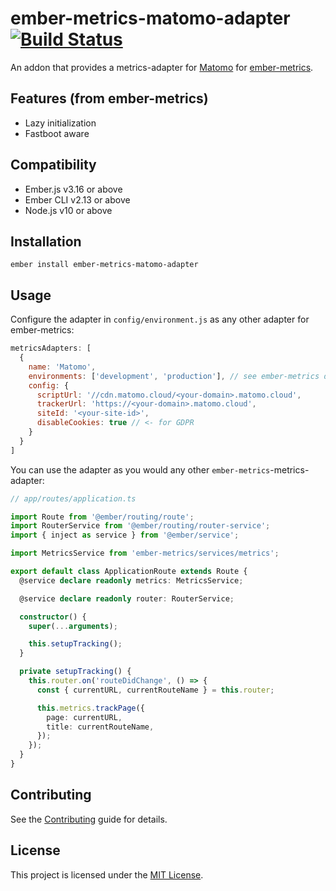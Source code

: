 ember-metrics-matomo-adapter [![Build Status](https://travis-ci.org/effective-ember/ember-metrics-matomo-adapter.svg?branch=master)](https://travis-ci.org/effective-ember/ember-metrics-matomo-adapter)
==============================================================================

An addon that provides a metrics-adapter for [Matomo](https://matomo.org/) for [ember-metrics](https://github.com/adopted-ember-addons/ember-metrics).

## Features (from ember-metrics)
  * Lazy initialization
  * Fastboot aware


Compatibility
------------------------------------------------------------------------------

* Ember.js v3.16 or above
* Ember CLI v2.13 or above
* Node.js v10 or above


Installation
------------------------------------------------------------------------------

```
ember install ember-metrics-matomo-adapter
```


Usage
------------------------------------------------------------------------------

Configure the adapter in `config/environment.js` as any other adapter for
ember-metrics:

```js
metricsAdapters: [
  {
    name: 'Matomo',
    environments: ['development', 'production'], // see ember-metrics docs
    config: {
      scriptUrl: '//cdn.matomo.cloud/<your-domain>.matomo.cloud',
      trackerUrl: 'https://<your-domain>.matomo.cloud',
      siteId: '<your-site-id>',
      disableCookies: true // <- for GDPR
    }
  }
]
```

You can use the adapter as you would any other `ember-metrics`-metrics-adapter:

```ts
// app/routes/application.ts

import Route from '@ember/routing/route';
import RouterService from '@ember/routing/router-service';
import { inject as service } from '@ember/service';

import MetricsService from 'ember-metrics/services/metrics';

export default class ApplicationRoute extends Route {
  @service declare readonly metrics: MetricsService;

  @service declare readonly router: RouterService;

  constructor() {
    super(...arguments);

    this.setupTracking();
  }

  private setupTracking() {
    this.router.on('routeDidChange', () => {
      const { currentURL, currentRouteName } = this.router;

      this.metrics.trackPage({
        page: currentURL,
        title: currentRouteName,
      });
    });
  }
}
```

Contributing
------------------------------------------------------------------------------

See the [Contributing](CONTRIBUTING.md) guide for details.


License
------------------------------------------------------------------------------

This project is licensed under the [MIT License](LICENSE.md).

